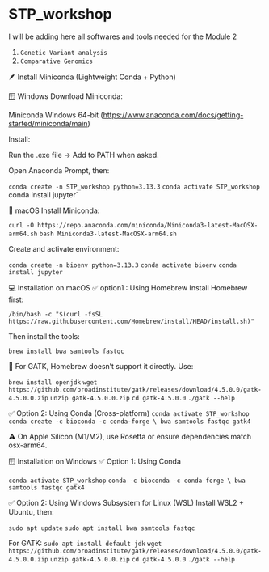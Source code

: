 # STP_workshop

I will be adding here all softwares and tools needed for the Module 2 

1. `Genetic Variant analysis`
2. `Comparative Genomics`

🪶 Install Miniconda (Lightweight Conda + Python)

🪟 Windows
Download Miniconda:

Miniconda Windows 64-bit (https://www.anaconda.com/docs/getting-started/miniconda/main)

Install:

Run the .exe file → Add to PATH when asked.

Open Anaconda Prompt, then:

`conda create -n STP_workshop python=3.13.3`
`conda activate STP_workshop
`conda install jupyter`

🍎 macOS
Install Miniconda:

`curl -O https://repo.anaconda.com/miniconda/Miniconda3-latest-MacOSX-arm64.sh`
`bash Miniconda3-latest-MacOSX-arm64.sh`

Create and activate environment:

`conda create -n bioenv python=3.13.3`
`conda activate bioenv`
`conda install jupyter`

💻 Installation on macOS
✅ option1 : Using Homebrew 
Install Homebrew first:

`/bin/bash -c "$(curl -fsSL https://raw.githubusercontent.com/Homebrew/install/HEAD/install.sh)"`

Then install the tools:

`brew install bwa samtools fastqc`

🔧 For GATK, Homebrew doesn’t support it directly. Use:

`brew install openjdk`
`wget https://github.com/broadinstitute/gatk/releases/download/4.5.0.0/gatk-4.5.0.0.zip`
`unzip gatk-4.5.0.0.zip`
`cd gatk-4.5.0.0`
`./gatk --help`

✅ Option 2: Using Conda (Cross-platform)
`conda activate STP_workshop`
`conda create -c bioconda -c conda-forge \ bwa samtools fastqc gatk4`

⚠️ On Apple Silicon (M1/M2), use Rosetta or ensure dependencies match osx-arm64.

🪟 Installation on Windows
✅ Option 1: Using Conda 

`conda activate STP_workshop`
`conda -c bioconda -c conda-forge \ bwa samtools fastqc gatk4`

✅ Option 2: Using Windows Subsystem for Linux (WSL)
Install WSL2 + Ubuntu, then:

`sudo apt update`
`sudo apt install bwa samtools fastqc`

For GATK:
`sudo apt install default-jdk`
`wget https://github.com/broadinstitute/gatk/releases/download/4.5.0.0/gatk-4.5.0.0.zip`
`unzip gatk-4.5.0.0.zip`
`cd gatk-4.5.0.0`
`./gatk --help`
